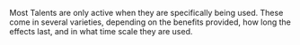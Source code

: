 Most Talents are only active when they are specifically being used. These come in several varieties, depending on the benefits provided, how long the effects last, and in what time scale they are used.